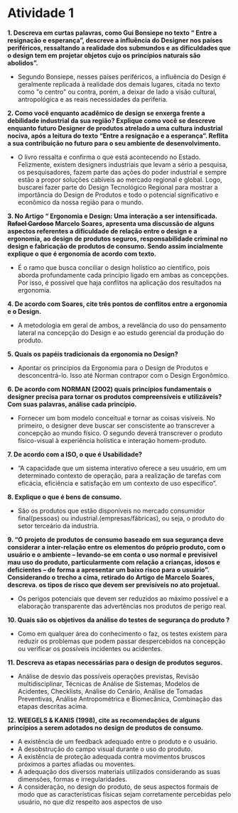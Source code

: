 # Atividade 1

<b>1. Descreva em curtas palavras, como Gui Bonsiepe no texto “ Entre a resignação e esperança”,  descreve a influência do Designer nos países periféricos, ressaltando a realidade dos submundos e as dificuldades que o design tem em projetar objetos cujo os princípios naturais são abolidos”.</b>

  * Segundo Bonsiepe, nesses países periféricos, a influência do Design é geralmente replicada à realidade dos demais lugares, citada no texto como "o centro" ou contra, porém, a deixar de lado a visão cultural, antropológica e as reais necessidades da periferia.

<b>2. Como você enquanto acadêmico de design se enxerga frente a debilidade industrial da sua região? Explique como você se descreve enquanto futuro Designer de produtos atrelado a uma cultura industrial nociva, após a leitura do texto “Entre a resignação e a esperança”. Reflita a sua contribuição no futuro  para o seu ambiente de desenvolvimento.</b>

  * O livro ressalta e confirma o que está acontecendo no Estado. Felizmente, existem designers industriais que levam a sério a pesquisa, os pesquisadores, fazem parte das ações do poder industrial e sempre estão a propor soluções cabíveis ao mercado regional e global. Logo, buscarei fazer parte do Design Tecnológico Regional para mostrar a importância do Design de Produtos e todo o potencial significativo e econômico da nossa região para o mundo.

<b>3. No Artigo “ Ergonomia e Design: Uma interação a ser intensificada.  <s>Rafael Cardoso</s> Marcelo Soares, apresenta uma discussão de alguns aspectos referentes a dificuldade de relação entre o design e a ergonomia, ao design de produtos seguros, responsabilidade criminal no design e fabricação de produtos de consumo. Sendo assim incialmente explique o que é ergonomia de acordo com texto.</b>
   
  * É o ramo que busca conciliar o design holístico ao científico, pois aborda profundamente cada princípio ligado em ambas as concepções. Por isso, é possivel que haja conflitos na aplicação dos resultados na ergonomia. 

<b>4. De acordo com Soares, cite três pontos de conflitos entre a ergonomia e o Design.</b>

  * A metodologia em geral de ambos, a revelância do uso do pensamento lateral na concepção do Design e ao estudo gerencial da produção do produto.

<b>5. Quais os papéis tradicionais da ergonomia no Design?</b>

  * Apontar os princípios da Ergonomia para o Design de Produtos e desconcentrá-lo. Isso até Norman contrapor com o Design Ergonômico.

<b>6. De acordo com NORMAN (2002) quais princípios fundamentais o designer precisa para tornar os produtos compreensíveis e utilizáveis? Com suas palavras, análise cada princípio.</b>

  * Fornecer um bom modelo conceitual e tornar as coisas visíveis. No primeiro, o designer deve buscar ser conscistente ao transcrever a concepção ao mundo físico. O segundo deverá transcrever o produto físico-visual à experiência holística e interação homem-produto.

<b>7. De acordo com a ISO, o que é Usabilidade?</b>

  * “A capacidade que um sistema interativo oferece a seu usuário, em um determinado contexto de operação, para a realização de tarefas com eficácia, eficiência e satisfação em um contexto de uso específico”.

<b>8. Explique o que é bens de consumo.</b>

  * São os produtos que estão disponíveis no mercado consumidor final(pessoas) ou industrial.(empresas/fábricas), ou seja, o produto do setor terceário da industria.

<b>9. “O projeto de produtos de consumo baseado em sua segurança deve considerar a inter-relação entre os elementos do próprio produto, com o usuário e o ambiente – levando-se em conta o uso normal e previsível mau uso do produto, particularmente com relação a crianças, idosos e deficientes – de forma a apresentar um baixo risco para o usuário”. 
Considerando o trecho a cima, retirado do Artigo de Marcelo Soares, descreva. os tipos de risco que devem ser previsíveis no ato projetual.</b>

  * Os perigos potenciais que devem ser reduzidos ao máximo possível e a elaboração transparente das advertências nos produtos de perigo real.

<b>10. Quais são os objetivos da análise do testes de segurança do produto ?</b>

  * Como em qualquer área do conhecimento o faz, os testes existem para reduzir os problemas que podem passar despercebidos na concepção ou verificar os possíveis incidentes ou acidentes.

<b>11. Descreva as etapas necessárias para o design de produtos seguros.</b>

  * Análise de desvio das possíveis operações previstas, Revisão multidisciplinar, Técnicas de Análise de Sistemas, Modelos de Acidentes, Checklists, Análise do Cenário, Análise de Tomadas Preventivas, Análise Antropométrica e Biomecânica, Combinação das etapas descritas acima.

<b>12. WEEGELS & KANIS (1998), cite as  recomendações de alguns princípios a serem adotados no design de produtos de consumo.</b>

* A existência de um feedback adequado entre o produto e o usuário.
* A desobstrução do campo visual durante o uso do produto.
* A existência de proteção adequada contra movimentos bruscos próximos a partes afiadas ou
moventes.
* A adequação dos diversos materiais utilizados considerando as suas dimensões, formas e
irregularidades.
* A consideração, no design do produto, de seus aspectos formais de modo que as
características físicas sejam corretamente percebidas pelo usuário, no que diz respeito aos
aspectos de uso